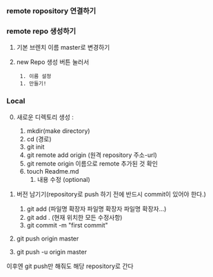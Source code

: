 ### remote ropository 연결하기

### remote repo 생성하기

1. 기본 브렌치 이름 master로 변경하기
2. new Repo  생성 버튼 눌러서 

        1. 이름 설정
        1. 만들기!

### Local

0. 새로운 디렉토리 생성 : 
   1. mkdir(make directory)
   2. cd (경로)
   3. git init 
   4. git remote add origin (원격 repository 주소-url)
   5. git remote origin 이름으로 remote 추가된 것 확인 
   6. touch Readme.md
      1.  내용 수정 (optional)



1. 버전 남기기(repository로 push 하기 전에 반드시 commit이 있어야 한다.)
   1. git add (파일명 확장자 파일명 확장자 파일명 확장자...)
   2. git add . (현재 위치한 모든 수정사항)
   3. git commit -m "first commit"
2. git push origin master
2. git push -u origin master

 이후엔 git push만 해줘도 해당 repository로 간다 